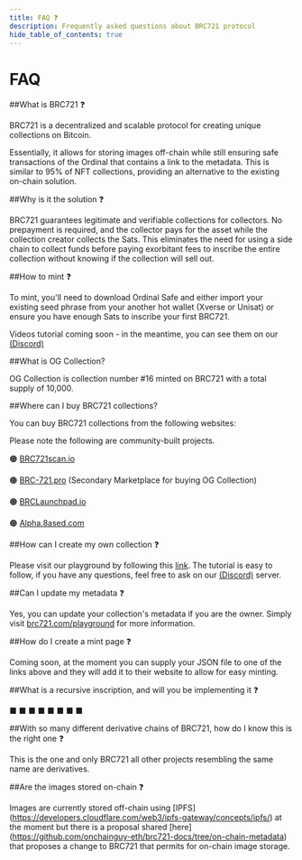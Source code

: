 ```yaml
---
title: FAQ ❓
description: Frequently asked questions about BRC721 protocol 
hide_table_of_contents: true
---
```


# FAQ

##What is BRC721 ❓

BRC721 is a decentralized and scalable protocol for creating unique collections on Bitcoin.

Essentially, it allows for storing images off-chain while still ensuring safe transactions of the Ordinal that contains a link to the metadata. This is similar to 95% of NFT collections, providing an alternative to the existing on-chain solution.

##Why is it the solution ❓

BRC721 guarantees legitimate and verifiable collections for collectors. No prepayment is required, and the collector pays for the asset while the collection creator collects the Sats. This eliminates the need for using a side chain to collect funds before paying exorbitant fees to inscribe the entire collection without knowing if the collection will sell out.

##How to mint ❓

To mint, you'll need to download Ordinal Safe and either import your existing seed phrase from your another hot wallet (Xverse or Unisat) or ensure you have enough Sats to inscribe your first BRC721.

Videos tutorial coming soon - in the meantime, you can see them on our [(Discord)](https://discord.com/invite/brc721) 

##What is OG Collection?

OG Collection is collection number #16 minted on BRC721 with a total supply of 10,000. 

##Where can I buy BRC721 collections?

You can buy BRC721 collections from the following websites:

Please note the following are community-built projects.

🟠 [BRC721scan.io](https://www.brc721scan.io/)

🟠 [BRC-721.pro](https://brc-721.pro/) (Secondary Marketplace for buying OG Collection)

🟠 [BRCLaunchpad.io](https://brclaunchpad.io/)

🟠 [Alpha.8ased.com](https://alpha.8ased.com/)

##How can I create my own collection ❓

Please visit our playground by following this [link](https://tutorial.brc721.com/). The tutorial is easy to follow, if you have any questions, feel free to ask on our [(Discord)](https://discord.com/invite/brc721) server.

##Can I update my metadata ❓

Yes, you can update your collection's metadata if you are the owner. Simply visit [brc721.com/playground](https://brc721.com/playground) for more information.

##How do I create a mint page ❓

Coming soon, at the moment you can supply your JSON file to one of the links above and they will add it to their website to allow for easy minting.

##What is a recursive inscription, and will you be implementing it ❓

■ ■ ■ ■ ■ ■ ■ ■

##With so many different derivative chains of BRC721, how do I know this is the right one ❓

This is the one and only BRC721 all other projects resembling the same name are derivatives.

##Are the images stored on-chain ❓

Images are currently stored off-chain using [IPFS] (https://developers.cloudflare.com/web3/ipfs-gateway/concepts/ipfs/) at the moment but there is a proposal shared [here] (https://github.com/onchainguy-eth/brc721-docs/tree/on-chain-metadata) that proposes a change to BRC721 that permits for on-chain image storage.
